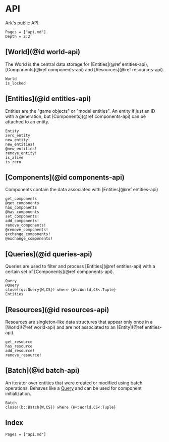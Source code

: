 # API

Ark's public API.

```@contents
Pages = ["api.md"]
Depth = 2:2
```

## [World](@id world-api)

The World is the central data storage for [Entities](@ref entities-api), [Components](@ref components-api)
and [Resources](@ref resources-api).

```@docs
World
is_locked
```

## [Entities](@id entities-api)

Entities are the "game objects" or "model entities".
An entity if just an ID with a generation, but [Components](@ref components-api)
can be attached to an entity.

```@docs
Entity
zero_entity
new_entity!
new_entities!
@new_entities!
remove_entity!
is_alive
is_zero
```

## [Components](@id components-api)

Components contain the data associated with [Entities](@ref entities-api)

```@docs
get_components
@get_components
has_components
@has_components
set_components!
add_components!
remove_components!
@remove_components!
exchange_components!
@exchange_components!
```

## [Queries](@id queries-api)

Queries are used to filter and process [Entities](@ref entities-api) with a
certain set of [Components](@ref components-api).

```@docs
Query
@Query
close!(q::Query{W,CS}) where {W<:World,CS<:Tuple}
Entities
```

## [Resources](@id resources-api)

Resources are singleton-like data structures that appear only once in a [World](@ref world-api)
and are not associated to an [Entity](@ref entities-api).

```@docs
get_resource
has_resource
add_resource!
remove_resource!
```

## [Batch](@id batch-api)

An iterator over entities that were created or modified using batch operations.
Behaves like a [Query](@ref) and can be used for component initialization.

```@docs
Batch
close!(b::Batch{W,CS}) where {W<:World,CS<:Tuple}
```

## Index

```@index
Pages = ["api.md"]
```
